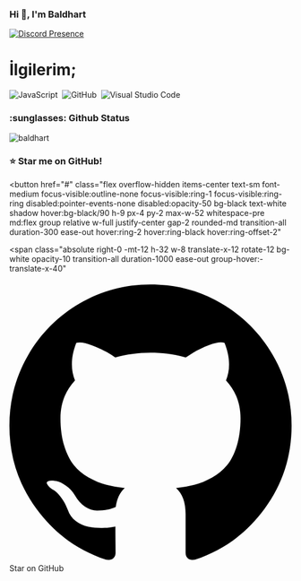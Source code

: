 ### Hi :wave:, I'm Baldhart

[![Discord Presence](https://lanyard.cnrad.dev/api/786588903141670942)](https://discord.com/users/786588903141670942)

# İlgilerim;
![JavaScript](https://img.shields.io/badge/-JavaScript-05122A?style=flat&logo=javascript)&nbsp;
![GitHub](https://img.shields.io/badge/-GitHub-05122A?style=flat&logo=github)&nbsp;
![Visual Studio Code](https://img.shields.io/badge/-Visual%20Studio%20Code-05122A?style=flat&logo=visual-studio-code&logoColor=007ACC)&nbsp;

<h3 align="left">:sunglasses: Github Status</h3>
<p align="left"> 
  <img src="https://komarev.com/ghpvc/?username=baldhartdev&label=Profile%20views&color=0e75b6&style=flat" alt="baldhart" /> 
</p>

### :star: Star me on GitHub!
<button
  href="#"
  class="flex overflow-hidden items-center text-sm font-medium focus-visible:outline-none focus-visible:ring-1 focus-visible:ring-ring disabled:pointer-events-none disabled:opacity-50 bg-black text-white shadow hover:bg-black/90 h-9 px-4 py-2 max-w-52 whitespace-pre md:flex group relative w-full justify-center gap-2 rounded-md transition-all duration-300 ease-out hover:ring-2 hover:ring-black hover:ring-offset-2"
>
  <span
    class="absolute right-0 -mt-12 h-32 w-8 translate-x-12 rotate-12 bg-white opacity-10 transition-all duration-1000 ease-out group-hover:-translate-x-40"
  ></span>
  <div class="flex items-center">
    <svg class="w-4 h-4 fill-current" viewBox="0 0 438.549 438.549">
      <path
        d="M409.132 114.573c-19.608-33.596-46.205-60.194-79.798-79.8-33.598-19.607-70.277-29.408-110.063-29.408-39.781 0-76.472 9.804-110.063 29.408-33.596 19.605-60.192 46.204-79.8 79.8C9.803 148.168 0 184.854 0 224.63c0 47.78 13.94 90.745 41.827 128.906 27.884 38.164 63.906 64.572 108.063 79.227 5.14.954 8.945.283 11.419-1.996 2.475-2.282 3.711-5.14 3.711-8.562 0-.571-.049-5.708-.144-15.417a2549.81 2549.81 0 01-.144-25.406l-6.567 1.136c-4.187.767-9.469 1.092-15.846 1-6.374-.089-12.991-.757-19.842-1.999-6.854-1.231-13.229-4.086-19.13-8.559-5.898-4.473-10.085-10.328-12.56-17.556l-2.855-6.57c-1.903-4.374-4.899-9.233-8.992-14.559-4.093-5.331-8.232-8.945-12.419-10.848l-1.999-1.431c-1.332-.951-2.568-2.098-3.711-3.429-1.142-1.331-1.997-2.663-2.568-3.997-.572-1.335-.098-2.43 1.427-3.289 1.525-.859 4.281-1.276 8.28-1.276l5.708.853c3.807.763 8.516 3.042 14.133 6.851 5.614 3.806 10.229 8.754 13.846 14.842 4.38 7.806 9.657 13.754 15.846 17.847 6.184 4.093 12.419 6.136 18.699 6.136 6.28 0 11.704-.476 16.274-1.423 4.565-.952 8.848-2.383 12.847-4.285 1.713-12.758 6.377-22.559 13.988-29.41-10.848-1.14-20.601-2.857-29.264-5.14-8.658-2.286-17.605-5.996-26.835-11.14-9.235-5.137-16.896-11.516-22.985-19.126-6.09-7.614-11.088-17.61-14.987-29.979-3.901-12.374-5.852-26.648-5.852-42.826 0-23.035 7.52-42.637 22.557-58.817-7.044-17.318-6.379-36.732 1.997-58.24 5.52-1.715 13.706-.428 24.554 3.853 10.85 4.283 18.794 7.952 23.84 10.994 5.046 3.041 9.089 5.618 12.135 7.708 17.705-4.947 35.976-7.421 54.818-7.421s37.117 2.474 54.823 7.421l10.849-6.849c7.419-4.57 16.18-8.758 26.262-12.565 10.088-3.805 17.802-4.853 23.134-3.138 8.562 21.509 9.325 40.922 2.279 58.24 15.036 16.18 22.559 35.787 22.559 58.817 0 16.178-1.958 30.497-5.853 42.966-3.9 12.471-8.941 22.457-15.125 29.979-6.191 7.521-13.901 13.85-23.131 18.986-9.232 5.14-18.182 8.85-26.84 11.136-8.662 2.286-18.415 4.004-29.263 5.146 9.894 8.562 14.842 22.077 14.842 40.539v60.237c0 3.422 1.19 6.279 3.572 8.562 2.379 2.279 6.136 2.95 11.276 1.995 44.163-14.653 80.185-41.062 108.068-79.226 27.88-38.161 41.825-81.126 41.825-128.906-.01-39.771-9.818-76.454-29.414-110.049z"
      ></path>
    </svg>
    <span class="ml-1 text-white">Star on GitHub</span>
  </div>
</button>
